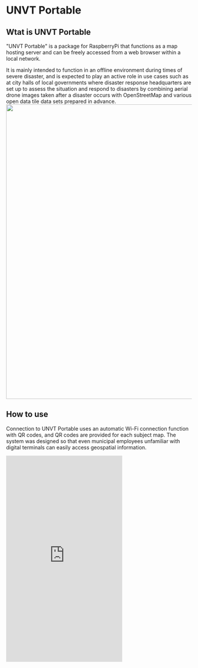 # UNVT Portable

## Wtat is UNVT Portable
"UNVT Portable" is a package for RaspberryPi that functions as a map hosting server and can be freely accessed from a web browser within a local network.

It is mainly intended to function in an offline environment during times of severe disaster, and is expected to play an active role in use cases such as at city halls of local governments where disaster response headquarters are set up to assess the situation and respond to disasters by combining aerial drone images taken after a disaster occurs with OpenStreetMap and various open data tile data sets prepared in advance.
<img src="https://github.com/unvt/portable/blob/main/assets/img/UNVTportable_flow.png?raw=true" width="800" >

## How to use
Connection to UNVT Portable uses an automatic Wi-Fi connection function with QR codes, and QR codes are provided for each subject map.
The system was designed so that even municipal employees unfamiliar with digital terminals can easily access geospatial information.
<iframe width="315" height="560" src="https://youtube.com/shorts/_ZqT9D-Pfos?feature=share" 
frameborder="0" allow="accelerometer; autoplay; clipboard-write; encrypted-media; gyroscope; picture-in-picture" 
allowfullscreen></iframe>

## 


<!-- <img src="https://user-images.githubusercontent.com/416977/74690710-79dbc380-5223-11ea-9032-6dfe028c593e.jpg" width="600" >
<img src="https://user-images.githubusercontent.com/416977/75513899-82a97200-5a39-11ea-9065-26a139910b69.jpg" width="600" > -->

<!-- Coming soon!! -->
